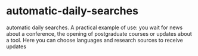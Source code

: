 # automatic-daily-searches
automatic daily searches. A practical example of use: you wait for news about a conference, the opening of postgraduate courses or updates about a tool. Here you can choose languages ​​and research sources to receive updates
